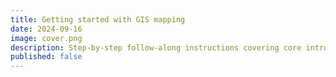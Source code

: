 ```yaml
---
title: Getting started with GIS mapping
date: 2024-09-16
image: cover.png
description: Step-by-step follow-along instructions covering core introductory GIS concepts. What is GIS data and how is it structured? What are some of the most common GIS datasets people struggle with and why? How do we turn tabular spreadsheets into spatial formats? How do we analyze spatial patterns? No GIS experience is required.
published: false
---
```




